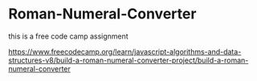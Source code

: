 # Roman-Numeral-Converter

this is a free code camp assignment

https://www.freecodecamp.org/learn/javascript-algorithms-and-data-structures-v8/build-a-roman-numeral-converter-project/build-a-roman-numeral-converter
